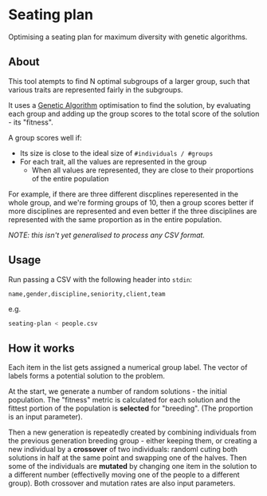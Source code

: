 # Seating plan

Optimising a seating plan for maximum diversity with genetic algorithms.

## About

This tool atempts to find N optimal subgroups of a larger group, such that various traits are represented fairly in the subgroups.

It uses a [Genetic Algorithm](https://en.wikipedia.org/wiki/Genetic_algorithm) optimisation to find the solution, by evaluating each group and adding up the group scores to the total score of the solution - its "fitness".

A group scores well if:

- Its size is close to the ideal size of `#individuals / #groups`
- For each trait, all the values are represented in the group
  - When all values are represented, they are close to their proportions of the entire population

For example, if there are three different discplines reperesented in the whole group, and we're forming groups of 10, then a group scores better if more disciplines are represented and even better if the three disciplines are represented with the same proportion as in the entire population.

_NOTE: this isn't yet generalised to process any CSV format._

## Usage

Run passing a CSV with the following header into `stdin`:

```csv
name,gender,discipline,seniority,client,team
```

e.g.

```sh
seating-plan < people.csv
```

## How it works

Each item in the list gets assigned a numerical group label. The vector of labels forms a potential solution to the problem.

At the start, we generate a number of random solutions - the initial population. The "fitness" metric is calculated for each solution and the fittest portion of the population is **selected** for "breeding". (The proportion is an input parameter).

Then a new generation is repeatedly created by combining individuals from the previous generation breeding group - either keeping them, or creating a new individual by a **crossover** of two individuals: randoml cuting both solutions in half at the same point and swapping one of the halves. Then some of the individuals are **mutated** by changing one item in the solution to a different number (effectivelly moving one of the people to a different group). Both crossover and mutation rates are also input parameters.
